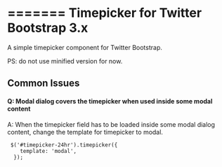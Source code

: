=======
Timepicker for Twitter Bootstrap 3.x
=======

A simple timepicker component for Twitter Bootstrap.

PS: do not use minified version for now.


## Common Issues

#### Q: Modal dialog covers the timepicker when used inside some modal content
A: When the timepicker field has to be loaded inside some modal dialog content, change the template for timepicker to modal. 
````
 $('#timepicker-24hr').timepicker({
    template: 'modal',
  });
  ````
